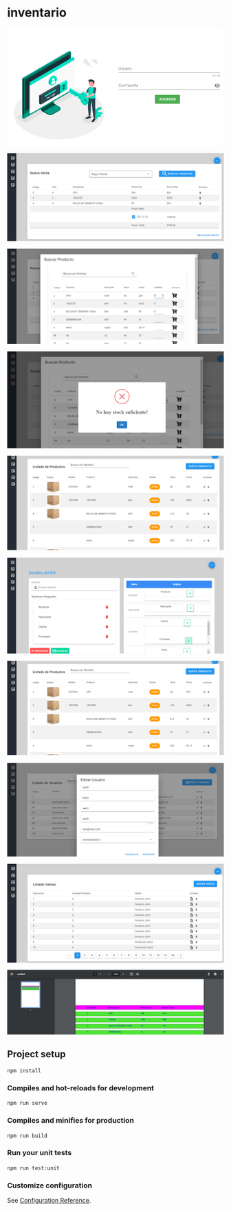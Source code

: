 # inventario

![Home Letra](https://github.com/JohnKTB/Sistema-Inventario-Front/blob/main/images/login.png)

![Home Letra](https://github.com/JohnKTB/Sistema-Inventario-Front/blob/main/images/nuevaVenta.png)

![Home Letra](https://github.com/JohnKTB/Sistema-Inventario-Front/blob/main/images/buscarProducto.png)

![Home Letra](https://github.com/JohnKTB/Sistema-Inventario-Front/blob/main/images/buscarProducto2.png)

![Home Letra](https://github.com/JohnKTB/Sistema-Inventario-Front/blob/main/images/producto.png)

![Home Letra](https://github.com/JohnKTB/Sistema-Inventario-Front/blob/main/images/nuevoRol.png)

![Home Letra](https://github.com/JohnKTB/Sistema-Inventario-Front/blob/main/images/producto.png)

![Home Letra](https://github.com/JohnKTB/Sistema-Inventario-Front/blob/main/images/nuevoUsuario.png)

![Home Letra](https://github.com/JohnKTB/Sistema-Inventario-Front/blob/main/images/listadoVenta.png)

![Home Letra](https://github.com/JohnKTB/Sistema-Inventario-Front/blob/main/images/pdf.png)

## Project setup
```
npm install
```

### Compiles and hot-reloads for development
```
npm run serve
```

### Compiles and minifies for production
```
npm run build
```

### Run your unit tests
```
npm run test:unit
```

### Customize configuration
See [Configuration Reference](https://cli.vuejs.org/config/).
